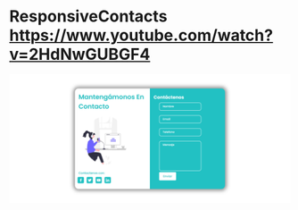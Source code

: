 # ResponsiveContacts https://www.youtube.com/watch?v=2HdNwGUBGF4
<p align="center">
  <img src="preview.png" alt="preview del proyecto"  width="1600">
</p>